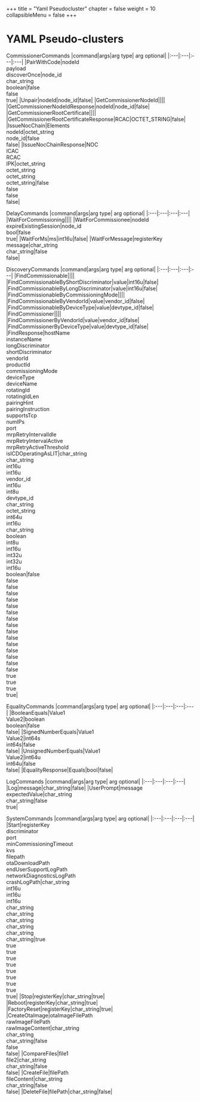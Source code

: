 +++
title = "Yaml Pseudocluster"
chapter = false
weight = 10
collapsibleMenu = false
+++

<!---
This file is automatically generated by a script.
DO NOT HAND-EDIT THIS FILE.
Script: generate_pseudo_cluster_doc_tables.py
-->

# YAML Pseudo-clusters



CommissionerCommands
|command|args|arg type| arg optional|
|:---|:---|:---|:---|
|PairWithCode|nodeId<br />payload<br />discoverOnce|node_id<br />char_string<br />boolean|false<br />false<br />true|
|Unpair|nodeId|node_id|false|
|GetCommissionerNodeId||||
|GetCommissionerNodeIdResponse|nodeId|node_id|false|
|GetCommissionerRootCertificate||||
|GetCommissionerRootCertificateResponse|RCAC|OCTET_STRING|false|
|IssueNocChain|Elements<br />nodeId|octet_string<br />node_id|false<br />false|
|IssueNocChainResponse|NOC<br />ICAC<br />RCAC<br />IPK|octet_string<br />octet_string<br />octet_string<br />octet_string|false<br />false<br />false<br />false|


DelayCommands
|command|args|arg type| arg optional|
|:---|:---|:---|:---|
|WaitForCommissioning||||
|WaitForCommissionee|nodeId<br />expireExistingSession|node_id<br />bool|false<br />true|
|WaitForMs|ms|int16u|false|
|WaitForMessage|registerKey<br />message|char_string<br />char_string|false<br />false|


DiscoveryCommands
|command|args|arg type| arg optional|
|:---|:---|:---|:---|
|FindCommissionable||||
|FindCommissionableByShortDiscriminator|value|int16u|false|
|FindCommissionableByLongDiscriminator|value|int16u|false|
|FindCommissionableByCommissioningMode||||
|FindCommissionableByVendorId|value|vendor_id|false|
|FindCommissionableByDeviceType|value|devtype_id|false|
|FindCommissioner||||
|FindCommissionerByVendorId|value|vendor_id|false|
|FindCommissionerByDeviceType|value|devtype_id|false|
|FindResponse|hostName<br />instanceName<br />longDiscriminator<br />shortDiscriminator<br />vendorId<br />productId<br />commissioningMode<br />deviceType<br />deviceName<br />rotatingId<br />rotatingIdLen<br />pairingHint<br />pairingInstruction<br />supportsTcp<br />numIPs<br />port<br />mrpRetryIntervalIdle<br />mrpRetryIntervalActive<br />mrpRetryActiveThreshold<br />isICDOperatingAsLIT|char_string<br />char_string<br />int16u<br />int16u<br />vendor_id<br />int16u<br />int8u<br />devtype_id<br />char_string<br />octet_string<br />int64u<br />int16u<br />char_string<br />boolean<br />int8u<br />int16u<br />int32u<br />int32u<br />int16u<br />boolean|false<br />false<br />false<br />false<br />false<br />false<br />false<br />false<br />false<br />false<br />false<br />false<br />false<br />false<br />false<br />false<br />true<br />true<br />true<br />true|


EqualityCommands
|command|args|arg type| arg optional|
|:---|:---|:---|:---|
|BooleanEquals|Value1<br />Value2|boolean<br />boolean|false<br />false|
|SignedNumberEquals|Value1<br />Value2|int64s<br />int64s|false<br />false|
|UnsignedNumberEquals|Value1<br />Value2|int64u<br />int64u|false<br />false|
|EqualityResponse|Equals|bool|false|


LogCommands
|command|args|arg type| arg optional|
|:---|:---|:---|:---|
|Log|message|char_string|false|
|UserPrompt|message<br />expectedValue|char_string<br />char_string|false<br />true|


SystemCommands
|command|args|arg type| arg optional|
|:---|:---|:---|:---|
|Start|registerKey<br />discriminator<br />port<br />minCommissioningTimeout<br />kvs<br />filepath<br />otaDownloadPath<br />endUserSupportLogPath<br />networkDiagnosticsLogPath<br />crashLogPath|char_string<br />int16u<br />int16u<br />int16u<br />char_string<br />char_string<br />char_string<br />char_string<br />char_string<br />char_string|true<br />true<br />true<br />true<br />true<br />true<br />true<br />true<br />true<br />true|
|Stop|registerKey|char_string|true|
|Reboot|registerKey|char_string|true|
|FactoryReset|registerKey|char_string|true|
|CreateOtaImage|otaImageFilePath<br />rawImageFilePath<br />rawImageContent|char_string<br />char_string<br />char_string|false<br />false<br />false|
|CompareFiles|file1<br />file2|char_string<br />char_string|false<br />false|
|CreateFile|filePath<br />fileContent|char_string<br />char_string|false<br />false|
|DeleteFile|filePath|char_string|false|
